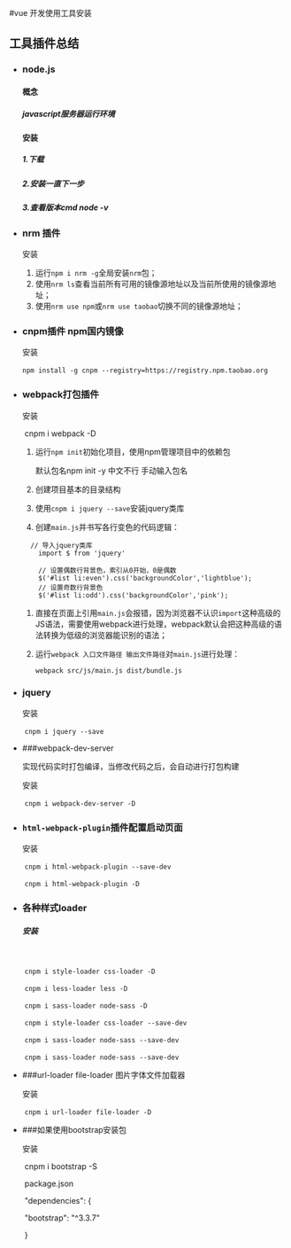 #vue 开发使用工具安装

## 工具插件总结	

- ### node.js

  #### 	概念

  ##### 		javascript服务器运行环境

  #### 	安装

  ##### 		1.下载

  ##### 		2.安装一直下一步

  ##### 		3.查看版本cmd node -v

- ### nrm 插件

  安装

  1. 运行`npm i nrm -g`全局安装`nrm`包；
  2. 使用`nrm ls`查看当前所有可用的镜像源地址以及当前所使用的镜像源地址；
  3. 使用`nrm use npm`或`nrm use taobao`切换不同的镜像源地址；

- ### cnpm插件 npm国内镜像

  安装

  ​	`npm install -g cnpm --registry=https://registry.npm.taobao.org `

  

- ### webpack打包插件

  安装

  ​	cnpm i webpack -D

  1. 运行`npm init`初始化项目，使用npm管理项目中的依赖包

     默认包名npm init -y 中文不行 手动输入包名

  2. 创建项目基本的目录结构

  3. 使用`cnpm i jquery --save`安装jquery类库

  4. 创建`main.js`并书写各行变色的代码逻辑：

  ```
  	// 导入jquery类库
      import $ from 'jquery'
  
      // 设置偶数行背景色，索引从0开始，0是偶数
      $('#list li:even').css('backgroundColor','lightblue');
      // 设置奇数行背景色
      $('#list li:odd').css('backgroundColor','pink');
  ```

  1. 直接在页面上引用`main.js`会报错，因为浏览器不认识`import`这种高级的JS语法，需要使用webpack进行处理，webpack默认会把这种高级的语法转换为低级的浏览器能识别的语法；

  2. 运行`webpack 入口文件路径 输出文件路径`对`main.js`进行处理：

     `webpack src/js/main.js dist/bundle.js`

- ### jquery 

  安装

  ​	`cnpm i jquery --save`

- ###webpack-dev-server 

  实现代码实时打包编译，当修改代码之后，会自动进行打包构建

  安装

  ​	`cnpm i webpack-dev-server -D `

- ### `html-webpack-plugin`插件配置启动页面

  安装

  ​	`cnpm i html-webpack-plugin --save-dev`

  ​	`cnpm i html-webpack-plugin -D`

- ### 各种样式loader

   ##### 	安装

   ​	

   ​	````cnpm i style-loader css-loader -D````

   ​	`cnpm i less-loader less -D`

   ​	`cnpm i sass-loader node-sass -D`

   ​	````cnpm i style-loader css-loader --save-dev````

   ​	`````cnpm i sass-loader node-sass --save-dev`````

   ​	`cnpm i sass-loader node-sass --save-dev`

- ###url-loader file-loader 图片字体文件加载器

   安装

   ​	`cnpm i url-loader file-loader -D`

- ###如果使用bootstrap安装包

   安装

   ​	cnpm i bootstrap -S

   ​	package.json

   ​	  "dependencies": {

   ​	    "bootstrap": "^3.3.7"

   ​	  }





